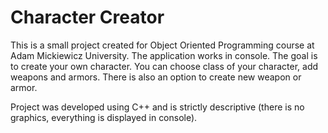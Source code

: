 # Character Creator
This is a small project created for Object Oriented Programming course at Adam Mickiewicz University. The application works in console. The goal is to create your own character. You can choose class of your character, add weapons and armors. There is also an option to create new weapon or armor.

Project was developed using C++ and is strictly descriptive (there is no graphics, everything is displayed in console).
